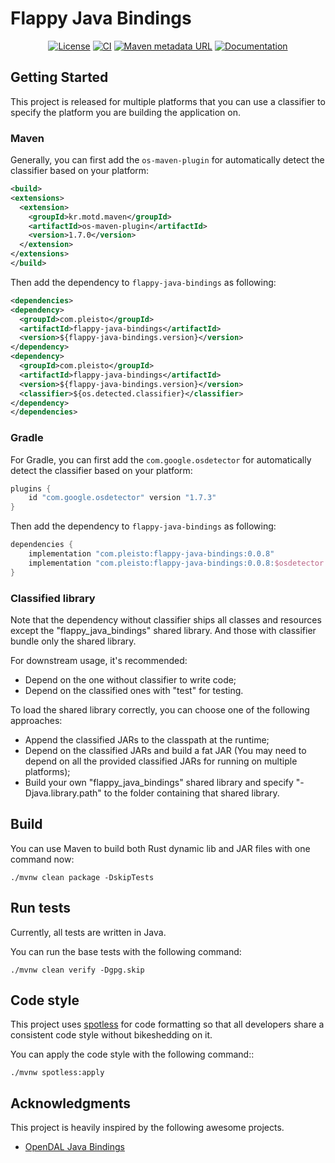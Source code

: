 # Flappy Java Bindings

<div align="center">

[![License](https://img.shields.io/github/license/pleisto/flappy.svg)](https://raw.githubusercontent.com/pleisto/flappy/main/LICENSE)
[![CI](https://img.shields.io/github/actions/workflow/status/pleisto/flappy/java-bindings-ci.yml.svg)](https://github.com/pleisto/flappy/actions/workflows/java-bindings-ci.yml)
[![Maven metadata URL](https://img.shields.io/maven-metadata/v.svg?metadataUrl=https%3A%2F%2Frepo1.maven.org%2Fmaven2%2Fcom%2Fpleisto%2Fflappy-java-bindings%2Fmaven-metadata.xml&color=blue)](https://central.sonatype.com/artifact/com.pleisto/flappy-java-bindings)
[![Documentation](https://javadoc.io/badge/com.pleisto/flappy-java-bindings.svg)](https://javadoc.io/doc/com.pleisto/flappy-java-bindings)

</div>

## Getting Started

This project is released for multiple platforms that you can use a classifier to specify the platform you are building the application on.

### Maven

Generally, you can first add the `os-maven-plugin` for automatically detect the classifier based on your platform:

```xml
<build>
<extensions>
  <extension>
    <groupId>kr.motd.maven</groupId>
    <artifactId>os-maven-plugin</artifactId>
    <version>1.7.0</version>
  </extension>
</extensions>
</build>
```

Then add the dependency to `flappy-java-bindings` as following:

```xml
<dependencies>
<dependency>
  <groupId>com.pleisto</groupId>
  <artifactId>flappy-java-bindings</artifactId>
  <version>${flappy-java-bindings.version}</version>
</dependency>
<dependency>
  <groupId>com.pleisto</groupId>
  <artifactId>flappy-java-bindings</artifactId>
  <version>${flappy-java-bindings.version}</version>
  <classifier>${os.detected.classifier}</classifier>
</dependency>
</dependencies>
```

### Gradle

For Gradle, you can first add the `com.google.osdetector` for automatically detect the classifier based on your platform:

```groovy
plugins {
    id "com.google.osdetector" version "1.7.3"
}
```

Then add the dependency to `flappy-java-bindings` as following:

```groovy
dependencies {
    implementation "com.pleisto:flappy-java-bindings:0.0.8"
    implementation "com.pleisto:flappy-java-bindings:0.0.8:$osdetector.classifier"
}
```

### Classified library

Note that the dependency without classifier ships all classes and resources except the "flappy_java_bindings" shared library. And those with classifier bundle only the shared library.

For downstream usage, it's recommended:

* Depend on the one without classifier to write code; 
* Depend on the classified ones with "test" for testing.

To load the shared library correctly, you can choose one of the following approaches:

* Append the classified JARs to the classpath at the runtime;
* Depend on the classified JARs and build a fat JAR (You may need to depend on all the provided classified JARs for running on multiple platforms);
* Build your own "flappy_java_bindings" shared library and specify "-Djava.library.path" to the folder containing that shared library.

## Build

You can use Maven to build both Rust dynamic lib and JAR files with one command now:

```shell
./mvnw clean package -DskipTests
```

## Run tests

Currently, all tests are written in Java.

You can run the base tests with the following command:

```shell
./mvnw clean verify -Dgpg.skip
```

## Code style

This project uses [spotless](https://github.com/diffplug/spotless) for code formatting so that all developers share a consistent code style without bikeshedding on it.

You can apply the code style with the following command::

```shell
./mvnw spotless:apply
```

## Acknowledgments

This project is heavily inspired by the following awesome projects.

* [OpenDAL Java Bindings](https://github.com/apache/incubator-opendal/blob/main/bindings/java/README.md)

